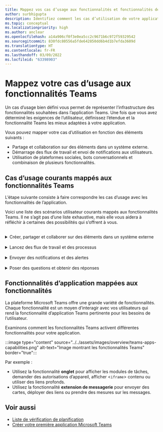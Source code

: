 ```yaml
---
title: Mappez vos cas d’usage aux fonctionnalités et fonctionnalités de l’application Teams
author: surbhigupta
description: Identifiez comment les cas d’utilisation de votre application peuvent fonctionner dans l’expérience Teams, les fonctionnalités et les fonctionnalités de l’application ; mappez les cas d’usage courants avec des fonctionnalités.
ms.topic: conceptual
ms.localizationpriority: high
ms.author: anclear
ms.openlocfilehash: a14a906cf0f3e0ea5cc2c9671b6c972f59329542
ms.sourcegitcommit: 830fdc80556a5fde642850dd6b4d1b7efda3609d
ms.translationtype: HT
ms.contentlocale: fr-FR
ms.lasthandoff: 03/09/2022
ms.locfileid: "63398903"
---
```

# <a name="map-your-use-cases-to-teams-app-features"></a>Mappez votre cas d’usage aux fonctionnalités Teams

Un cas d’usage bien défini vous permet de représenter l’infrastructure des fonctionnalités souhaitées dans l’application Teams. Une fois que vous avez déterminé les exigences de l’utilisateur, définissez l’étendue et la fonctionnalité Teams les mieux adaptées à votre application.

Vous pouvez mapper votre cas d’utilisation en fonction des éléments suivants :

- Partage et collaboration sur des éléments dans un système externe.
- Démarrage des flux de travail et envoi de notifications aux utilisateurs.
- Utilisation de plateformes sociales, bots conversationnels et combinaison de plusieurs fonctionnalités.

## <a name="common-use-cases-mapped-to-teams-capabilities"></a>Cas d’usage courants mappés aux fonctionnalités Teams

L’étape suivante consiste à faire correspondre les cas d’usage avec les fonctionnalités de l’application.

Voici une liste des scénarios utilisateur courants mappés aux fonctionnalités Teams. Il ne s’agit pas d’une liste exhaustive, mais elle vous aidera à réfléchir à certaines des possibilités qui s’offrent à vous.
</br>
</br>
<details>
<summary>Créer, partager et collaborer sur des éléments dans un système externe</summary>

Applications pour interagir avec vos données

| **Si vous voulez...** | **Essayez ceci...** |
| --- | --- |
| Recherchez des systèmes externes et partagez les résultats sous forme de carte interactive. | Extensions de messagerie avec des commandes de recherche |
| Collectez des informations à insérer dans un magasin de données ou exécuter des recherches avancées. | Extensions de messagerie avec commandes d’action |
| Créez des expériences web incorporées pour afficher, utiliser et partager des données. | Onglets |
| Envoyez (push) des données et envoyez des données à partir du client Teams. | Connecteurs et webhooks|
| Formulaires modaux interactifs où que vous en ayez besoin pour collecter ou afficher des informations. | Modules de tâche |

</details>
</br>
<details>
<summary>Lancez des flux de travail et des processus</summary>

Un moyen rapide de démarrer un processus ou un flux de travail dans un système externe.

| **Si vous voulez...** | **Essayez ceci...** |
| --- | --- |
| Déclenchez des messages, ce qui permet à vos utilisateurs d’envoyer rapidement le contenu d’un message à vos services web. | Commandes d’action des extensions de messagerie |
| Ouvrez des messages à partir d’un onglet, d’un bot ou d’une extension de messagerie pour collecter des informations avant de lancer un flux de travail. | Modules de tâche |
| Interagissez avec vos utilisateurs via du texte et des cartes enrichies. | Bots conversationnels |
| Un bon choix pour une interaction simple de va-et-vient quand vous n’avez pas besoin de créer un bot conversationnel entier. |  Webhooks sortants |

</details>
</br>
<details>
<summary>Envoyer des notifications et des alertes</summary>

Envoyez des notifications et des alertes asynchrones à vos utilisateurs dans Teams.

| **Si vous voulez...** | **Essayez ceci...** |
| --- | --- |
| Envoyez des messages proactifs à des groupes, des canaux ou des utilisateurs individuels. | Bots conversationnels |
| Autorisez un canal à s’abonner pour recevoir des messages. Un connecteur permet aux utilisateurs d’adapter l’abonnement à une page de configuration. | Connecteurs et webhooks entrants |

</details>
</br>
<details>
<summary>Poser des questions et obtenir des réponses</summary>

Communiquer avec vos utilisateurs et résoudre leurs requêtes

| **Si vous voulez...** | **Essayez ceci...** |
| --- | --- |
| Traitement en langage naturel, IA, Machine Learning et tous les mots à la mode. Utilisez un bot optimisé par le cloud intelligent pour connecter vos utilisateurs aux réponses dont ils ont besoin. | Bots conversationnels |
| Incorporez votre portail web existant dans Teams ou créez une version spécifique à Teams pour ajouter des fonctionnalités. | Onglets |

</details>

## <a name="app-capabilities-mapped-to-features"></a>Fonctionnalités d’application mappées aux fonctionnalités

La plateforme Microsoft Teams offre une grande variété de fonctionnalités. Chaque fonctionnalité est un moyen d’interagir avec vos utilisateurs qui rend la fonctionnalité d’application Teams pertinente pour les besoins de l’utilisateur.

Examinons comment les fonctionnalités Teams activent différentes fonctionnalités pour votre application.

:::image type="content" source="../../assets/images/overview/teams-apps-capabilities.png" alt-text="Image montrant les fonctionnalités Teams" border="true":::

Par exemple :

- Utilisez la fonctionnalité **onglet** pour afficher les modules de tâches, demander des autorisations d’appareil, afficher <`iframe`> contenu ou utiliser des liens profonds.
- Utilisez la fonctionnalité **extension de messagerie** pour envoyer des cartes, déployer des liens ou prendre des mesures sur les messages.

## <a name="see-also"></a>Voir aussi

- [Liste de vérification de planification](../design/planning-checklist.md)
- [Créer votre première application Microsoft Teams](../../get-started/get-started-overview.md)
